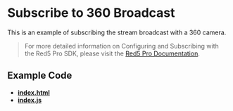 # Subscribe to 360 Broadcast

This is an example of subscribing the stream broadcast with a 360 camera.

> For more detailed information on Configuring and Subscribing with the Red5 Pro SDK, please visit the [Red5 Pro Documentation](https://www.red5.net/docs/development/subscriber/webrtc).

## Example Code

- **[index.html](index.html)**
- **[index.js](index.js)**

